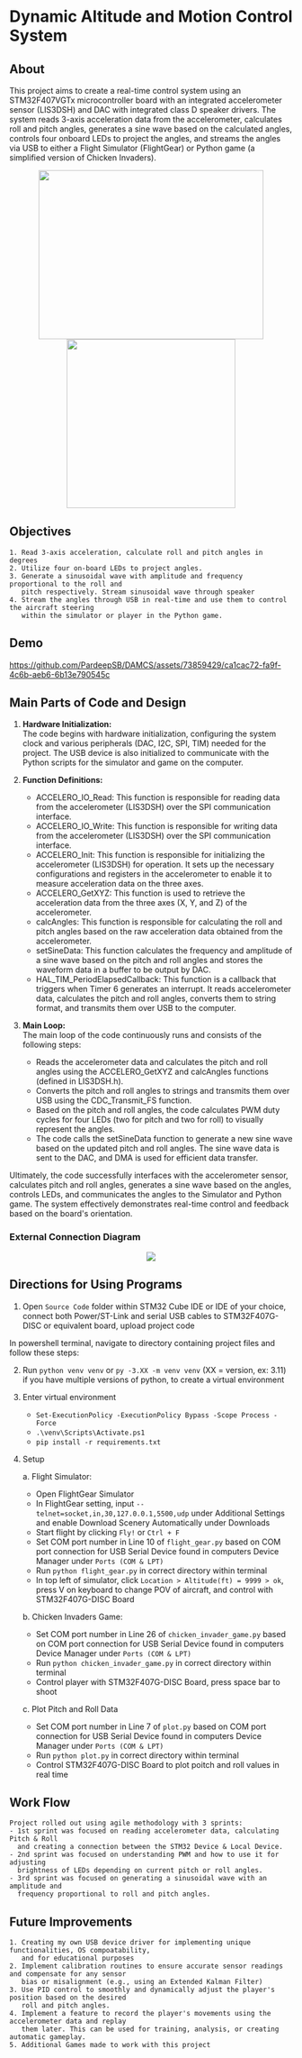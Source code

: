 # Dynamic Altitude and Motion Control System

## About

This project aims to create a real-time control system using an STM32F407VGTx microcontroller board with an integrated accelerometer sensor (LIS3DSH) and DAC with integrated class D speaker drivers. The system reads 3-axis acceleration data from the accelerometer, calculates roll and pitch angles, generates a sine wave based on the calculated angles, controls four onboard LEDs to project the angles, and streams the angles via USB to either a Flight Simulator (FlightGear) or Python game (a simplified version of Chicken Invaders).<br />

<p align="center">
    <img src="assets/FlightGearScreenshot.png" width="400" height="300">
	<img src="assets/ChickenInvadersScreenshot.png" width="300" height="300"> 
</p>

## Objectives
	
	1. Read 3-axis acceleration, calculate roll and pitch angles in degrees
	2. Utilize four on-board LEDs to project angles.
	3. Generate a sinusoidal wave with amplitude and frequency proportional to the roll and 
       pitch respectively. Stream sinusoidal wave through speaker 
	4. Stream the angles through USB in real-time and use them to control the aircraft steering 
       within the simulator or player in the Python game.

## Demo

https://github.com/PardeepSB/DAMCS/assets/73859429/ca1cac72-fa9f-4c6b-aeb6-6b13e790545c

## Main Parts of Code and Design

1. **Hardware Initialization:** <br />
The code begins with hardware initialization, configuring the system clock and various peripherals (DAC, I2C, SPI, TIM) needed for the project. The USB device is also initialized to communicate with the Python scripts for the simulator and game on the computer.

2. **Function Definitions:**

    * ACCELERO_IO_Read: This function is responsible for reading data from the accelerometer (LIS3DSH) over the SPI communication interface.
    * ACCELERO_IO_Write: This function is responsible for writing data from the accelerometer (LIS3DSH) over the SPI communication interface.
    * ACCELERO_Init: This function is responsible for initializing the accelerometer (LIS3DSH) for operation. It sets up the necessary configurations and registers in the accelerometer to enable it to measure acceleration data on the three axes.
    * ACCELERO_GetXYZ: This function is used to retrieve the acceleration data from the three axes (X, Y, and Z) of the accelerometer.
    * calcAngles: This function is responsible for calculating the roll and pitch angles based on the raw acceleration data obtained from the accelerometer.
    * setSineData: This function calculates the frequency and amplitude of a sine wave based on the pitch and roll angles and stores the waveform data in a buffer to be output by DAC.
    * HAL_TIM_PeriodElapsedCallback: This function is a callback that triggers when Timer 6 generates an interrupt. It reads accelerometer data, calculates the pitch and roll angles, converts them to string format, and transmits them over USB to the computer.

3. **Main Loop:**<br />
The main loop of the code continuously runs and consists of the following steps:

    - Reads the accelerometer data and calculates the pitch and roll angles using the ACCELERO_GetXYZ and calcAngles functions (defined in LIS3DSH.h).
    - Converts the pitch and roll angles to strings and transmits them over USB using the CDC_Transmit_FS function.
    - Based on the pitch and roll angles, the code calculates PWM duty cycles for four LEDs (two for pitch and two for roll) to visually represent the angles.
    - The code calls the setSineData function to generate a new sine wave based on the updated pitch and roll angles. The sine wave data is sent to the DAC, and DMA is used for efficient data transfer.

Ultimately, the code successfully interfaces with the accelerometer sensor, calculates pitch and roll angles, generates a sine wave based on the angles, controls LEDs, and communicates the angles to the Simulator and Python game. The system effectively demonstrates real-time control and feedback based on the board's orientation.

### External Connection Diagram
<p align="center">
    <img src="assets/ExternalConnectionScreenshot.png">
</p>

## Directions for Using Programs

1. Open `Source Code` folder within STM32 Cube IDE or IDE of your choice, connect both Power/ST-Link and serial USB cables to STM32F407G-DISC or equivalent board, upload project code <br />

In powershell terminal, navigate to directory containing project files and follow these steps:

2. Run `python venv venv` or `py -3.XX -m venv venv` (XX = version, ex: 3.11) if you have multiple versions of python, to create a virtual environment

3. Enter virtual environment
	* `Set-ExecutionPolicy -ExecutionPolicy Bypass -Scope Process -Force`
	* `.\venv\Scripts\Activate.ps1`
	* `pip install -r requirements.txt`

4. Setup

    a. Flight Simulator:
	* Open FlightGear Simulator
    * In FlightGear setting, input `--telnet=socket,in,30,127.0.0.1,5500,udp` under Additional Settings and enable Download Scenery Automatically under Downloads
    * Start flight by clicking `Fly!` or `Ctrl + F`
	* Set COM port number in Line 10 of `flight_gear.py` based on COM port connection for USB Serial Device found in computers Device Manager under `Ports (COM & LPT)`
	* Run `python flight_gear.py` in correct directory within terminal
	* In top left of simulator, click `Location > Altitude(ft) = 9999 > ok`, press V on keyboard to change POV of aircraft, and control with STM32F407G-DISC Board

    b. Chicken Invaders Game:
    * Set COM port number in Line 26 of `chicken_invader_game.py` based on COM port connection for USB Serial Device found in computers Device Manager under `Ports (COM & LPT)`
    * Run `python chicken_invader_game.py` in correct directory within terminal
    * Control player with STM32F407G-DISC Board, press space bar to shoot
    
    c. Plot Pitch and Roll Data
    * Set COM port number in Line 7 of `plot.py` based on COM port connection for USB Serial Device found in computers Device Manager under `Ports (COM & LPT)`
    * Run `python plot.py` in correct directory within terminal
    * Control STM32F407G-DISC Board to plot poitch and roll values in real time

## Work Flow

	Project rolled out using agile methodology with 3 sprints:
	- 1st sprint was focused on reading accelerometer data, calculating Pitch & Roll
      and creating a connection between the STM32 Device & Local Device.
	- 2nd sprint was focused on understanding PWM and how to use it for adjusting
      brightness of LEDs depending on current pitch or roll angles.
	- 3rd sprint was focused on generating a sinusoidal wave with an amplitude and 
      frequency proportional to roll and pitch angles.

## Future Improvements

	1. Creating my own USB device driver for implementing unique functionalities, OS compoatability, 
       and for educational purposes
	2. Implement calibration routines to ensure accurate sensor readings and compensate for any sensor 
       bias or misalignment (e.g., using an Extended Kalman Filter)
	3. Use PID control to smoothly and dynamically adjust the player's position based on the desired 
       roll and pitch angles.
	4. Implement a feature to record the player's movements using the accelerometer data and replay 
       them later. This can be used for training, analysis, or creating automatic gameplay.
	5. Additional Games made to work with this project
